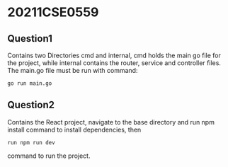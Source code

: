 # 20211CSE0559
## Question1 
Contains two Directories cmd and internal, cmd holds the main go file for the project, while internal contains the router, service and controller files.
The main.go file must be run with command:
```properties
go run main.go
```
## Question2 
Contains the React project, navigate to the base directory and run npm install command to install dependencies, then 
```properties
run npm run dev
``` 
command to run the project.  
